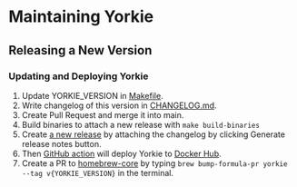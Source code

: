 # Maintaining Yorkie

## Releasing a New Version

### Updating and Deploying Yorkie

1. Update YORKIE_VERSION in [Makefile](https://github.com/yorkie-team/yorkie/blob/main/Makefile#L1).
2. Write changelog of this version in [CHANGELOG.md](https://github.com/yorkie-team/yorkie/blob/main/CHANGELOG.md).
3. Create Pull Request and merge it into main.
4. Build binaries to attach a new release with `make build-binaries`
5. Create [a new release](https://github.com/yorkie-team/yorkie/releases/new) by attaching the changelog by clicking Generate release notes button.
6. Then [GitHub action](https://github.com/yorkie-team/yorkie/blob/main/.github/workflows/docker-publish.yml) will deploy Yorkie to [Docker Hub](https://hub.docker.com/repository/docker/yorkieteam/yorkie).
7. Create a PR to [homebrew-core](https://github.com/Homebrew/homebrew-core) by typing `brew bump-formula-pr yorkie --tag v{YORKIE_VERSION}` in the terminal.
